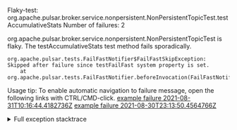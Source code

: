         
Flaky-test: org.apache.pulsar.broker.service.nonpersistent.NonPersistentTopicTest.testAccumulativeStats
Number of failures: 2

org.apache.pulsar.broker.service.nonpersistent.NonPersistentTopicTest is flaky. The testAccumulativeStats test method fails sporadically.

```
org.apache.pulsar.tests.FailFastNotifier$FailFastSkipException: Skipped after failure since testFailFast system property is set.
	at org.apache.pulsar.tests.FailFastNotifier.beforeInvocation(FailFastNotifier.java:88)

```

Usage tip: To enable automatic navigation to failure message, open the following links with CTRL/CMD-click.
[example failure 2021-08-31T10:16:44.4182736Z](https://github.com/apache/pulsar/runs/3471501156?check_suite_focus=true#step:10:2571)
[example failure 2021-08-30T23:13:50.4564766Z](https://github.com/apache/pulsar/runs/3467152431?check_suite_focus=true#step:9:1891)


<details>
<summary>Full exception stacktrace</summary>
<code><pre>
org.apache.pulsar.tests.FailFastNotifier$FailFastSkipException: Skipped after failure since testFailFast system property is set.
	at org.apache.pulsar.tests.FailFastNotifier.beforeInvocation(FailFastNotifier.java:88)

</pre></code>
</details>

